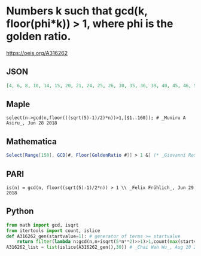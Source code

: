 # Numbers k such that gcd\(k, floor\(phi\*k\)\) \> 1, where phi is the golden ratio\.
https://oeis.org/A316262
## JSON
```JSON
[4, 6, 8, 10, 14, 15, 20, 21, 24, 25, 26, 30, 35, 36, 39, 40, 45, 46, 50, 52, 54, 55, 56, 62, 65, 66, 68, 69, 72, 76, 78, 82, 84, 88, 90, 91, 92, 93, 94, 98, 102, 104, 108, 114, 117, 118, 120, 124, 126, 130, 132, 134, 136, 140, 141, 143, 144, 146, 147, 150]
```
## Maple
```Maple
select(n->gcd(n,floor(((sqrt(5)-1)/2)*n))>1,[$1..160]); # _Muniru A Asiru_, Jun 28 2018
```
## Mathematica
```Mathematica
Select[Range[150], GCD[#, Floor[GoldenRatio #]] > 1 &] (* _Giovanni Resta_, Jun 28 2018 *)
```
## PARI
```PARI
is(n) = gcd(n, floor((sqrt(5)-1)/2*n)) > 1 \\ _Felix Fröhlich_, Jun 29 2018
```
## Python
```Python
from math import gcd, isqrt
from itertools import count, islice
def A316262_gen(startvalue=1): # generator of terms >= startvalue
    return filter(lambda n:gcd(n,n+isqrt(5*n**2)>>1)>1,count(max(startvalue,1)))
A316262_list = list(islice(A316262_gen(),30)) # _Chai Wah Wu_, Aug 10 2022
```

